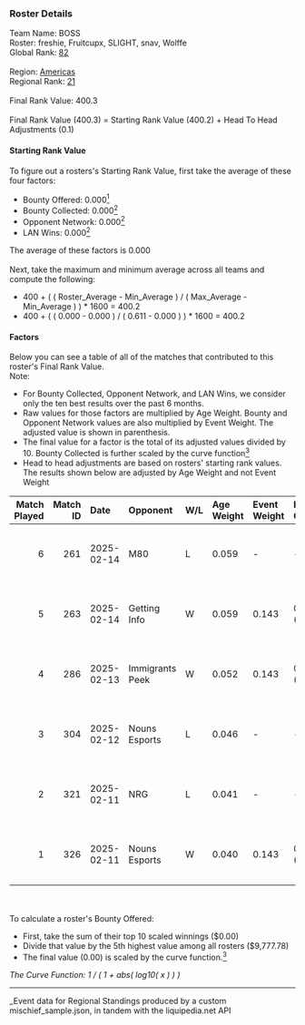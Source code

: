 ### Roster Details<br />
Team Name: BOSS<br />
Roster: freshie, Fruitcupx, SLIGHT, snav, Wolffe<br />
Global Rank: [82](../../standings_global_2025_08_04.md)<br />
<br />
Region: [Americas]( ../../standings_americas_2025_08_04.md)<br />
Regional Rank: [21]( ../../standings_americas_2025_08_04.md)<br />
<br />
Final Rank Value:  400.3<br />
<br />
Final Rank Value (400.3) = Starting Rank Value (400.2) + Head To Head Adjustments (0.1)<br />

#### Starting Rank Value<br />
To figure out a rosters's Starting Rank Value, first take the average of these four factors:<br />
- Bounty Offered: 0.000[<sup>1</sup>](#table2)
- Bounty Collected: 0.000[<sup>2</sup>](#table1)
- Opponent Network: 0.000[<sup>2</sup>](#table1)
- LAN Wins: 0.000[<sup>2</sup>](#table1)

The average of these factors is 0.000<br />
<br />
Next, take the maximum and minimum average across all teams and compute the following:<br />
- 400 + ( ( Roster_Average - Min_Average ) / ( Max_Average - Min_Average ) ) * 1600 = 400.2
- 400 + ( ( 0.000 - 0.000 ) / ( 0.611 - 0.000 ) ) * 1600 = 400.2


#### Factors<br />
Below you can see a table of all of the matches that contributed to this roster's Final Rank Value.<br />
Note:<br />

- For Bounty Collected, Opponent Network, and LAN Wins, we consider only the ten best results over the past 6 months.
- Raw values for those factors are multiplied by Age Weight. Bounty and Opponent Network values are also multiplied by Event Weight. The adjusted value is shown in parenthesis.
- The final value for a factor is the total of its adjusted values divided by 10. Bounty Collected is further scaled by the curve function[<sup>3</sup>](#curveFunction)
- Head to head adjustments are based on rosters' starting rank values. The results shown below are adjusted by Age Weight and not Event Weight
<span id="table1"></span><br />


| Match Played | Match ID | Date       | Opponent        | W/L | Age Weight | Event Weight | Bounty Collected | Opponent Network | LAN Wins  | H2H Adj. | Roster                                   |
| -: | -: | :- | :- | :- | :- | :- | :- | :- | :- | -: | :- |
|            6 |      261 | 2025-02-14 | M80             | L   | 0.059      | -            | -                | -                | -         |    -0.93 | freshie, Fruitcupx, SLIGHT, snav, Wolffe |
|            5 |      263 | 2025-02-14 | Getting Info    | W   | 0.059      | 0.143        | 0.000 (0.000)    | 0.079 (0.001)    | 0 (0.000) |     0.92 | freshie, Fruitcupx, SLIGHT, snav, Wolffe |
|            4 |      286 | 2025-02-13 | Immigrants Peek | W   | 0.052      | 0.143        | 0.000 (0.000)    | 0.139 (0.001)    | 0 (0.000) |     0.83 | freshie, Fruitcupx, SLIGHT, snav, Wolffe |
|            3 |      304 | 2025-02-12 | Nouns Esports   | L   | 0.046      | -            | -                | -                | -         |    -0.73 | freshie, Fruitcupx, SLIGHT, snav, Wolffe |
|            2 |      321 | 2025-02-11 | NRG             | L   | 0.041      | -            | -                | -                | -         |    -0.64 | freshie, Fruitcupx, SLIGHT, snav, Wolffe |
|            1 |      326 | 2025-02-11 | Nouns Esports   | W   | 0.040      | 0.143        | 0.000 (0.000)    | 0.161 (0.001)    | 0 (0.000) |     0.62 | freshie, Fruitcupx, SLIGHT, snav, Wolffe |

<br />
<span id="table2"></span><br />
To calculate a roster's Bounty Offered:<br />

- First, take the sum of their top 10 scaled winnings ($0.00)
- Divide that value by the 5th highest value among all rosters ($9,777.78)
- The final value (0.00) is scaled by the curve function.[<sup>3</sup>](#curveFunction)

<span id="curveFunction"></span>_The Curve Function: 1 / ( 1 + abs( log10( x ) ) )_<br />

---
_Event data for Regional Standings produced by a custom mischief_sample.json, in tandem with the liquipedia.net API<br />
